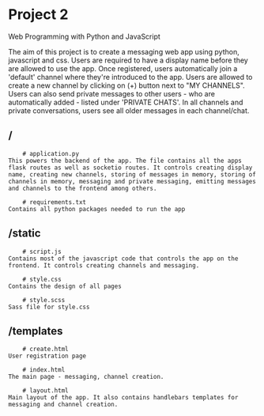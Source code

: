 # Project 2

Web Programming with Python and JavaScript

The aim of this project is to create a messaging web app using python, javascript and css. Users are required to have a display name before they are allowed to use the app. Once registered, users automatically join a 'default' channel where they're introduced to the app. Users are allowed to create a new channel by clicking on (+) button next to "MY CHANNELS". Users can also send private messages to other users - who are automatically added - listed under 'PRIVATE CHATS'. In all channels and private conversations, users see all older messages in each channel/chat.

## /

        # application.py
    This powers the backend of the app. The file contains all the apps flask routes as well as socketio routes. It controls creating display name, creating new channels, storing of messages in memory, storing of channels in memory, messaging and private messaging, emitting messages and channels to the frontend among others.

        # requirements.txt
    Contains all python packages needed to run the app

## /static

        # script.js
    Contains most of the javascript code that controls the app on the frontend. It controls creating channels and messaging.

        # style.css
    Contains the design of all pages

        # style.scss
    Sass file for style.css

## /templates

        # create.html
    User registration page

        # index.html
    The main page - messaging, channel creation.

        # layout.html
    Main layout of the app. It also contains handlebars templates for messaging and channel creation.